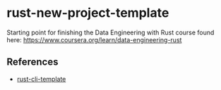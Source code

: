 # rust-new-project-template
Starting point for finishing the Data Engineering with Rust course found here: https://www.coursera.org/learn/data-engineering-rust

## References

* [rust-cli-template](https://github.com/kbknapp/rust-cli-template)
